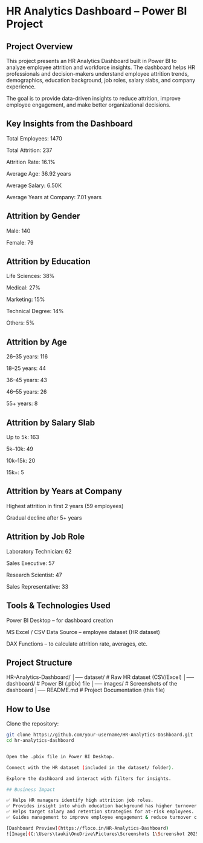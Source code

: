 # HR Analytics Dashboard – Power BI Project
## Project Overview

This project presents an HR Analytics Dashboard built in Power BI to analyze employee attrition and workforce insights. The dashboard helps HR professionals and decision-makers understand employee attrition trends, demographics, education background, job roles, salary slabs, and company experience.

The goal is to provide data-driven insights to reduce attrition, improve employee engagement, and make better organizational decisions.

## Key Insights from the Dashboard

Total Employees: 1470

Total Attrition: 237

Attrition Rate: 16.1%

Average Age: 36.92 years

Average Salary: 6.50K

Average Years at Company: 7.01 years

## Attrition by Gender

Male: 140

Female: 79

## Attrition by Education

Life Sciences: 38%

Medical: 27%

Marketing: 15%

Technical Degree: 14%

Others: 5%

## Attrition by Age

26–35 years: 116

18–25 years: 44

36–45 years: 43

46–55 years: 26

55+ years: 8

## Attrition by Salary Slab

Up to 5k: 163

5k–10k: 49

10k–15k: 20

15k+: 5

## Attrition by Years at Company

Highest attrition in first 2 years (59 employees)

Gradual decline after 5+ years

## Attrition by Job Role

Laboratory Technician: 62

Sales Executive: 57

Research Scientist: 47

Sales Representative: 33

## Tools & Technologies Used

Power BI Desktop – for dashboard creation

MS Excel / CSV Data Source – employee dataset (HR dataset)

DAX Functions – to calculate attrition rate, averages, etc.


## Project Structure
HR-Analytics-Dashboard/
│── dataset/                  # Raw HR dataset (CSV/Excel)
│── dashboard/                # Power BI (.pbix) file
│── images/                   # Screenshots of the dashboard
│── README.md                 # Project Documentation (this file)

## How to Use

Clone the repository:

```bash
git clone https://github.com/your-username/HR-Analytics-Dashboard.git
cd hr-analytics-dashboard


Open the .pbix file in Power BI Desktop.

Connect with the HR dataset (included in the dataset/ folder).

Explore the dashboard and interact with filters for insights.

## Business Impact

✅ Helps HR managers identify high attrition job roles.
✅ Provides insight into which education background has higher turnover.
✅ Helps target salary and retention strategies for at-risk employees.
✅ Guides management to improve employee engagement & reduce turnover costs.

[Dashboard Preview](https://floco.in/HR-Analytics-Dashboard)
![Image](C:\Users\tauki\OneDrive\Pictures\Screenshots 1\Screenshot 2025-09-13 103212.png)
